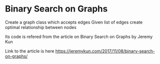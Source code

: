# Binary Search on Graphs

Create a graph class which accepts edges
Given list of edges create optimal relationship between nodes

Its code is refered from the article on Binary Search on Graphs by Jeremy Kun

Link to the article is here https://jeremykun.com/2017/11/08/binary-search-on-graphs/
